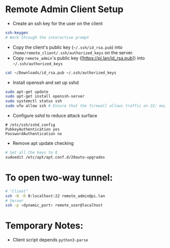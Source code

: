 # Remote Admin Client Setup

- Create an ssh key for the user on the client
```sh
ssh-keygen
# Work through the interactive prompt
```
- Copy the client's public key (`~/.ssh/id_rsa.pub`) into `/home/remote_client/.ssh/authorized_keys` on the server.
- Copy `remote_admin`'s public key ([https://pi.lan/id_rsa.pub]) into `~/.ssh/authorized_keys`
```sh
cat ~/Downloads/id_rsa.pub ~/.ssh/authorized_keys
```
- Install openssh and set up sshd
```sh
sudo apt-get update
sudo apt-get install openssh-server
sudo systemctl status ssh
sudo ufw allow ssh # Ensure that the firewall allows traffic on 22; may not be needed
```
- Configure sshd to reduce attack surface
```
# /etc/ssh/sshd_config
PubkeyAuthentication yes
PasswordAuthentication no
```
- Remove apt update checking
```sh
# Set all the keys to 0
sudoedit /etc/apt/apt.conf.d/20auto-upgrades
```

# To open two-way tunnel:
```sh
# "Client"
ssh -N -R 0:localhost:22 remote_admin@pi.lan
# Server
ssh -p <dynamic_port> remote_user@localhost
```

# Temporary Notes:
- Client script depends `python3-parse`

